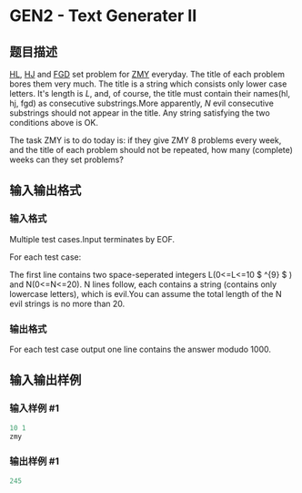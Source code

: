 # GEN2 - Text Generater II

## 题目描述

[HL](http://www.spoj.com/users/g201513), [HJ](http://www.spoj.com/users/lcosvse) and [FGD](http://www.spoj.com/users/xilinx) set problem for [ZMY](http://www.spoj.com/users/zmy) everyday. The title of each problem bores them very much. The title is a string which consists only lower case letters. It's length is _L_, and, of course, the title must contain their names(hl, hj, fgd) as consecutive substrings.More apparently, _N_ evil consecutive substrings should not appear in the title. Any string satisfying the two conditions above is OK.

The task ZMY is to do today is: if they give ZMY 8 problems every week, and the title of each problem should not be repeated, how many (complete) weeks can they set problems?

## 输入输出格式

### 输入格式

Multiple test cases.Input terminates by EOF.

For each test case:

The first line contains two space-seperated integers L(0<=L<=10 $ ^{9} $ ) and N(0<=N<=20). N lines follow, each contains a string (contains only lowercase letters), which is evil.You can assume the total length of the N evil strings is no more than 20.

### 输出格式

For each test case output one line contains the answer modudo 1000.

## 输入输出样例

### 输入样例 #1

```cpp
10 1
zmy
```


### 输出样例 #1

```cpp
245
```


